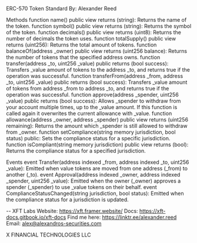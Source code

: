 ERC-570 Token Standard
By: Alexander Reed


Methods
function name() public view returns (string): Returns the name of the token.
function symbol() public view returns (string): Returns the symbol of the token.
function decimals() public view returns (uint8): Returns the number of decimals the token uses.
function totalSupply() public view returns (uint256): Returns the total amount of tokens.
function balanceOf(address _owner) public view returns (uint256 balance): Returns the number of tokens that the specified address owns.
function transfer(address _to, uint256 _value) public returns (bool success): Transfers _value amount of tokens to the address _to, and returns true if the operation was successful.
function transferFrom(address _from, address _to, uint256 _value) public returns (bool success): Transfers _value amount of tokens from address _from to address _to, and returns true if the operation was successful.
function approve(address _spender, uint256 _value) public returns (bool success): Allows _spender to withdraw from your account multiple times, up to the _value amount. If this function is called again it overwrites the current allowance with _value.
function allowance(address _owner, address _spender) public view returns (uint256 remaining): Returns the amount which _spender is still allowed to withdraw from _owner.
function setCompliance(string memory jurisdiction, bool status) public: Sets the compliance status for a specific jurisdiction.
function isCompliant(string memory jurisdiction) public view returns (bool): Returns the compliance status for a specified jurisdiction.

Events
event Transfer(address indexed _from, address indexed _to, uint256 _value): Emitted when value tokens are moved from one address (_from) to another (_to).
event Approval(address indexed _owner, address indexed _spender, uint256 _value): Emitted when the owner (_owner) approves a spender (_spender) to use _value tokens on their behalf.
event ComplianceStatusChanged(string jurisdiction, bool status): Emitted when the compliance status for a jurisdiction is updated.




--
XFT Labs
Website: https://xft.framer.website/
Docs: https://xft-docs.gitbook.io/xft-docs
Find me here: https://linktr.ee/alexander.reed
Email: alex@alexandros-securities.com


X FINANCIAL TECHNOLOGIES LLC
